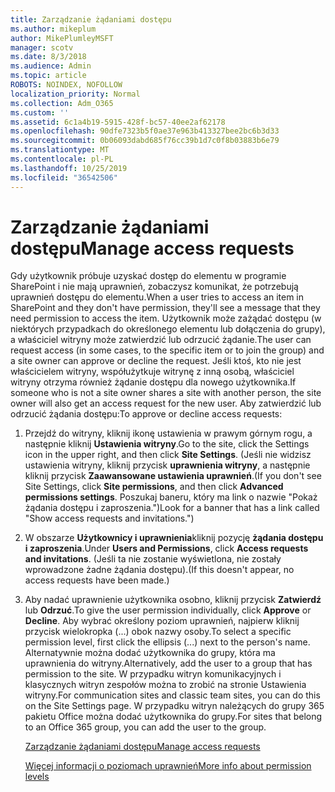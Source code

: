 ```yaml
---
title: Zarządzanie żądaniami dostępu
ms.author: mikeplum
author: MikePlumleyMSFT
manager: scotv
ms.date: 8/3/2018
ms.audience: Admin
ms.topic: article
ROBOTS: NOINDEX, NOFOLLOW
localization_priority: Normal
ms.collection: Adm_O365
ms.custom: ''
ms.assetid: 6c1a4b19-5915-428f-bc57-40ee2af62178
ms.openlocfilehash: 90dfe7323b5f0ae37e963b413327bee2bc6b3d33
ms.sourcegitcommit: 0b06093dabd685f76cc39b1d7c0f8b03883b6e79
ms.translationtype: MT
ms.contentlocale: pl-PL
ms.lasthandoff: 10/25/2019
ms.locfileid: "36542506"
---
```

# <a name="manage-access-requests"></a><span data-ttu-id="0bdfd-102">Zarządzanie żądaniami dostępu</span><span class="sxs-lookup"><span data-stu-id="0bdfd-102">Manage access requests</span></span>

<span data-ttu-id="0bdfd-103">Gdy użytkownik próbuje uzyskać dostęp do elementu w programie SharePoint i nie mają uprawnień, zobaczysz komunikat, że potrzebują uprawnień dostępu do elementu.</span><span class="sxs-lookup"><span data-stu-id="0bdfd-103">When a user tries to access an item in SharePoint and they don't have permission, they'll see a message that they need permission to access the item.</span></span> <span data-ttu-id="0bdfd-104">Użytkownik może zażądać dostępu (w niektórych przypadkach do określonego elementu lub dołączenia do grupy), a właściciel witryny może zatwierdzić lub odrzucić żądanie.</span><span class="sxs-lookup"><span data-stu-id="0bdfd-104">The user can request access (in some cases, to the specific item or to join the group) and a site owner can approve or decline the request.</span></span> <span data-ttu-id="0bdfd-105">Jeśli ktoś, kto nie jest właścicielem witryny, współużytkuje witrynę z inną osobą, właściciel witryny otrzyma również żądanie dostępu dla nowego użytkownika.</span><span class="sxs-lookup"><span data-stu-id="0bdfd-105">If someone who is not a site owner shares a site with another person, the site owner will also get an access request for the new user.</span></span> <span data-ttu-id="0bdfd-106">Aby zatwierdzić lub odrzucić żądania dostępu:</span><span class="sxs-lookup"><span data-stu-id="0bdfd-106">To approve or decline access requests:</span></span>
  
1. <span data-ttu-id="0bdfd-107">Przejdź do witryny, kliknij ikonę ustawienia w prawym górnym rogu, a następnie kliknij **Ustawienia witryny**.</span><span class="sxs-lookup"><span data-stu-id="0bdfd-107">Go to the site, click the Settings icon in the upper right, and then click **Site Settings**.</span></span> <span data-ttu-id="0bdfd-108">(Jeśli nie widzisz ustawienia witryny, kliknij przycisk **uprawnienia witryny**, a następnie kliknij przycisk **Zaawansowane ustawienia uprawnień**.</span><span class="sxs-lookup"><span data-stu-id="0bdfd-108">(If you don't see Site Settings, click **Site permissions**, and then click **Advanced permissions settings**.</span></span> <span data-ttu-id="0bdfd-109">Poszukaj baneru, który ma link o nazwie "Pokaż żądania dostępu i zaproszenia.")</span><span class="sxs-lookup"><span data-stu-id="0bdfd-109">Look for a banner that has a link called "Show access requests and invitations.")</span></span>
    
2. <span data-ttu-id="0bdfd-110">W obszarze **Użytkownicy i uprawnienia**kliknij pozycję **żądania dostępu i zaproszenia**.</span><span class="sxs-lookup"><span data-stu-id="0bdfd-110">Under **Users and Permissions**, click **Access requests and invitations**.</span></span> <span data-ttu-id="0bdfd-111">(Jeśli ta nie zostanie wyświetlona, nie zostały wprowadzone żadne żądania dostępu).</span><span class="sxs-lookup"><span data-stu-id="0bdfd-111">(If this doesn't appear, no access requests have been made.)</span></span>
    
3. <span data-ttu-id="0bdfd-112">Aby nadać uprawnienie użytkownika osobno, kliknij przycisk **Zatwierdź** lub **Odrzuć**.</span><span class="sxs-lookup"><span data-stu-id="0bdfd-112">To give the user permission individually, click **Approve** or **Decline**.</span></span> <span data-ttu-id="0bdfd-113">Aby wybrać określony poziom uprawnień, najpierw kliknij przycisk wielokropka (...) obok nazwy osoby.</span><span class="sxs-lookup"><span data-stu-id="0bdfd-113">To select a specific permission level, first click the ellipsis (...) next to the person's name.</span></span> <span data-ttu-id="0bdfd-114">Alternatywnie można dodać użytkownika do grupy, która ma uprawnienia do witryny.</span><span class="sxs-lookup"><span data-stu-id="0bdfd-114">Alternatively, add the user to a group that has permission to the site.</span></span> <span data-ttu-id="0bdfd-115">W przypadku witryn komunikacyjnych i klasycznych witryn zespołów można to zrobić na stronie Ustawienia witryny.</span><span class="sxs-lookup"><span data-stu-id="0bdfd-115">For communication sites and classic team sites, you can do this on the Site Settings page.</span></span> <span data-ttu-id="0bdfd-116">W przypadku witryn należących do grupy 365 pakietu Office można dodać użytkownika do grupy.</span><span class="sxs-lookup"><span data-stu-id="0bdfd-116">For sites that belong to an Office 365 group, you can add the user to the group.</span></span>
    
    [<span data-ttu-id="0bdfd-117">Zarządzanie żądaniami dostępu</span><span class="sxs-lookup"><span data-stu-id="0bdfd-117">Manage access requests </span></span>](https://go.microsoft.com/fwlink/?linkid=2008747)
    
    [<span data-ttu-id="0bdfd-118">Więcej informacji o poziomach uprawnień</span><span class="sxs-lookup"><span data-stu-id="0bdfd-118">More info about permission levels</span></span>](https://go.microsoft.com/fwlink/?linkid=867071)
    


